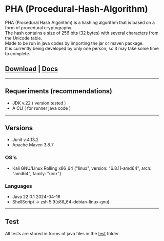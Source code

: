 # PHA (Procedural-Hash-Algorithm)

PHA (Procedural Hash Algorithm) is a hashing algorithm that is based on a form of procedural cryptography.<br>
The hash contains a size of 256 bits (32 bytes) with several characters from the Unicode table.<br>
Made to be run in java codes by importing the jar or maven package.<br>
It is currently being developed by only one person, so it may take some time to complete.<br>

## [Download](https://github.com/PatrickLeonardo/PHA-256-Procedural-Hash-Algorithm/archive/refs/heads/main.zip) | [Docs](https://patrickleonardo.github.io/PHA-256-Procedural-Hash-Algorithm/docs/https://patrickleonardo.github.io/PHA-256-Procedural-Hash-Algorithm/docs/)

<hr>

## Requeriments (recommendations)

- JDK v.22 ( version tested )
- A CLI ( for runner java code )

<hr>

## Versions

- Junit v.4.13.2
- Apache Maven 3.8.7

### OS's

- Kali GNU/Linux Rolling x86_64 ("linux", version: "6.8.11-amd64", arch: "amd64", family: "unix")

### Languages

- Java 22.0.1 2024-04-16
- ShellScript -> zsh 5.9(x86_64-debian-linux-gnu)

<hr>

## Test

All tests are stored in forms of java files in the [test](https://github.com/PatrickLeonardo/PHA-256-Procedural-Hash-Algorithm/tree/main/src/test) folder.

